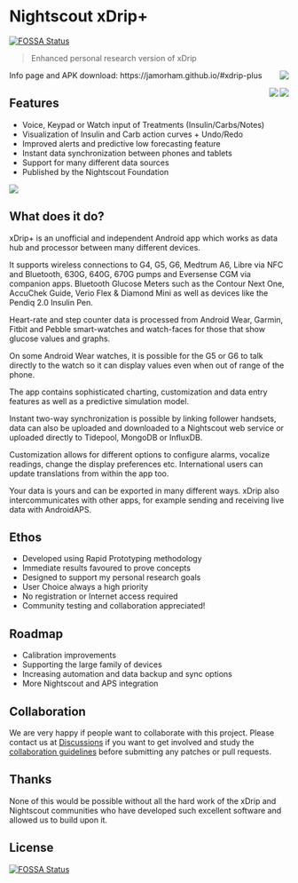 # Nightscout xDrip+
[![FOSSA Status](https://app.fossa.com/api/projects/git%2Bgithub.com%2Ftolot27%2FxDrip.svg?type=shield)](https://app.fossa.com/projects/git%2Bgithub.com%2Ftolot27%2FxDrip?ref=badge_shield)

> Enhanced personal research version of xDrip

 <img align="right" src="Documentation/images/download-xdrip-plus-qr-code.png">
 Info page and APK download: https://jamorham.github.io/#xdrip-plus

<img align="right" src="https://travis-ci.org/jamorham/xDrip-plus.svg?branch=master"><a align="right" title="Crowdin" target="_blank" href="https://crowdin.com/project/xdrip"><img align="right" src="https://badges.crowdin.net/xdrip/localized.svg"></a>

## Features
* Voice, Keypad or Watch input of Treatments (Insulin/Carbs/Notes)
* Visualization of Insulin and Carb action curves + Undo/Redo
* Improved alerts and predictive low forecasting feature
* Instant data synchronization between phones and tablets
* Support for many different data sources
* Published by the Nightscout Foundation

 <img align="middle" src="https://jamorham.github.io/images/jamorham-natural-language-treatments-two-web.png">

## What does it do?

xDrip+ is an unofficial and independent Android app which works as data hub and processor between many different devices.

It supports wireless connections to G4, G5, G6, Medtrum A6, Libre via NFC and Bluetooth, 630G, 640G, 670G pumps and Eversense CGM via companion apps. Bluetooth Glucose Meters such as the Contour Next One, AccuChek Guide, Verio Flex & Diamond Mini as well as devices like the Pendiq 2.0 Insulin Pen.

Heart-rate and step counter data is processed from Android Wear, Garmin, Fitbit and Pebble smart-watches and watch-faces for those that show glucose values and graphs.

On some Android Wear watches, it is possible for the G5 or G6 to talk directly to the watch so it can display values even when out of range of the phone.

The app contains sophisticated charting, customization and data entry features as well as a predictive simulation model.

Instant two-way synchronization is possible by linking follower handsets, data can also be uploaded and downloaded to a Nightscout web service or uploaded directly to Tidepool, MongoDB or InfluxDB.

Customization allows for different options to configure alarms, vocalize readings, change the display preferences etc. International users can update translations from within the app too.

Your data is yours and can be exported in many different ways. xDrip also intercommunicates with other apps, for example sending and receiving live data with AndroidAPS.


## Ethos
* Developed using Rapid Prototyping methodology
* Immediate results favoured to prove concepts
* Designed to support my personal research goals
* User Choice always a high priority
* No registration or Internet access required
* Community testing and collaboration appreciated!

## Roadmap
* Calibration improvements
* Supporting the large family of devices
* Increasing automation and data backup and sync options
* More Nightscout and APS integration

## Collaboration
We are very happy if people want to collaborate with this project. Please contact us at [Discussions](https://github.com/NightscoutFoundation/xDrip/discussions) if you want to get involved and study the [collaboration guidelines](CONTRIBUTING.md) before submitting any patches or pull requests.

## Thanks
None of this would be possible without all the hard work of the xDrip and Nightscout communities who have developed such excellent software and allowed us to build upon it.



## License
[![FOSSA Status](https://app.fossa.com/api/projects/git%2Bgithub.com%2Ftolot27%2FxDrip.svg?type=large)](https://app.fossa.com/projects/git%2Bgithub.com%2Ftolot27%2FxDrip?ref=badge_large)